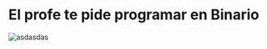 # El profe te pide programar en Binario

![asdasdas](https://github.com/RogersAlejandro/cinf1085.github.io/assets/133922679/d82adb4a-3fae-4185-a804-99568f702382)
